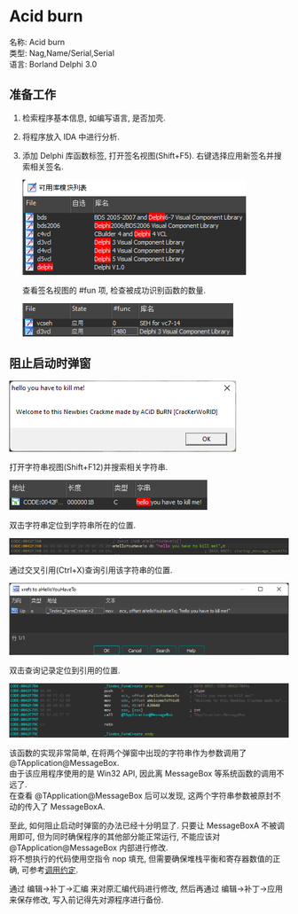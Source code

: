 # Acid burn

名称: Acid burn  
类型: Nag,Name/Serial,Serial  
语言: Borland Delphi 3.0  

## 准备工作

1. 检索程序基本信息, 如编写语言, 是否加壳.
2. 将程序放入 IDA 中进行分析.
3. 添加 Delphi 库函数标签, 打开签名视图(Shift+F5). 右键选择应用新签名并搜索相关签名.

    ![](./assets/1_sig_delphi.png)  

    查看签名视图的 #fun 项, 检查被成功识别函数的数量.  

    ![](./assets/1_sig.png)  

## 阻止启动时弹窗

![](./assets/1_startup_msgbox.png)  

打开字符串视图(Shift+F12)并搜索相关字符串.  

![](./assets/1_ida_str_hello.png)  

双击字符串定位到字符串所在的位置.  

![](./assets/1_str_hello_position.png)  

通过交叉引用(Ctrl+X)查询引用该字符串的位置.  

![](./assets/1_str_hello_xref.png)  

双击查询记录定位到引用的位置.  

![](./assets/1_func_index_FromCreate.png)  

该函数的实现非常简单, 在将两个弹窗中出现的字符串作为参数调用了 @TApplication@MessageBox.  
由于该应用程序使用的是 Win32 API, 因此离 MessageBox 等系统函数的调用不远了.  
在查看 @TApplication@MessageBox 后可以发现, 这两个字符串参数被原封不动的传入了 MessageBoxA.  

至此, 如何阻止启动时弹窗的办法已经十分明显了. 只要让 MessageBoxA 不被调用即可, 但为同时确保程序的其他部分能正常运行, 不能应该对 @TApplication@MessageBox 内部进行修改.  
将不想执行的代码使用空指令 nop 填充, 但需要确保堆栈平衡和寄存器数值的正确, 可参考[调用约定](../调用约定.md).  

通过 编辑->补丁->汇编 来对原汇编代码进行修改, 然后再通过 编辑->补丁->应用 来保存修改, 写入前记得先对源程序进行备份.  
